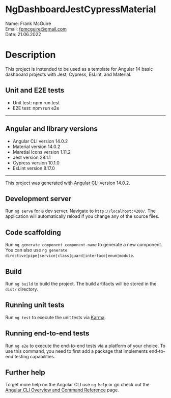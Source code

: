 # NgDashboardJestCypressMaterial

Name: Frank McGuire <br>
Email: fpmcguire@gmail.com <br>
Date: 21.06.2022

# Description

This project is instended to be used as a template for Angular 14 basic dashboard projects with Jest, Cypress, EsLint, and Material.

## Unit and E2E tests

<ul>
  <li>Unit test: npm run test</li>
  <li>E2E test: npm run e2e</li>
</ul>

<hr>

## Angular and library versions

<ul>
  <li>Angular CLI version 14.0.2</li>
  <li>Material version 14.0.2</li>
  <li>Maretial Icons version 1.11.2</li>
  <li>Jest version 28.1.1</li>
  <li>Cypress version 10.1.0</li>
  <li>EsLint version 8.17.0</li>
</ul>

<hr>

This project was generated with [Angular CLI](https://github.com/angular/angular-cli) version 14.0.2.

## Development server

Run `ng serve` for a dev server. Navigate to `http://localhost:4200/`. The application will automatically reload if you change any of the source files.

## Code scaffolding

Run `ng generate component component-name` to generate a new component. You can also use `ng generate directive|pipe|service|class|guard|interface|enum|module`.

## Build

Run `ng build` to build the project. The build artifacts will be stored in the `dist/` directory.

## Running unit tests

Run `ng test` to execute the unit tests via [Karma](https://karma-runner.github.io).

## Running end-to-end tests

Run `ng e2e` to execute the end-to-end tests via a platform of your choice. To use this command, you need to first add a package that implements end-to-end testing capabilities.

## Further help

To get more help on the Angular CLI use `ng help` or go check out the [Angular CLI Overview and Command Reference](https://angular.io/cli) page.
